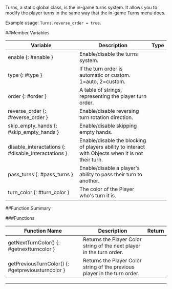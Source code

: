 Turns, a static global class, is the in-game turns system. It allows you to modify the player turns in the same way that the in-game Turns menu does.

Example usage: `Turns.reverse_order = true`.

##Member Variables

Variable | Description | Type
-- | -- | :--
enable {: #enable } | Enable/disable the turns system.  | [<span class="tag boo"></span>](types.md)
type {: #type } | If the turn order is automatic or custom. 1=auto, 2=custom. | [<span class="tag int"></span>](types.md)
order {: #order } | A table of strings, representing the player turn order. | [<span class="tag tab"></span>](types.md)
reverse_order {: #reverse_order } | Enable/disable reversing turn rotation direction. | [<span class="tag boo"></span>](types.md)
skip_empty_hands {: #skip_empty_hands } | Enable/disable skipping empty hands. | [<span class="tag boo"></span>](types.md)
disable_interactations {: #disable_interactations } | Enable/disable the blocking of players ability to interact with Objects when it is not their turn. | [<span class="tag boo"></span>](types.md)
pass_turns {: #pass_turns } | Enable/disable a player's ability to pass their turn to another. | [<span class="tag boo"></span>](types.md)
turn_color {: #turn_color } | The color of the Player who's turn it is. | [<span class="tag str"></span>](types.md)


##Function Summary

###Functions

Function Name | Description | Return
-- | -- | --:
getNextTurnColor() {: #getnextturncolor } | Returns the Player Color string of the next player in the turn order. | [<span class="ret str"></span>](types.md)
getPreviousTurnColor() {: #getpreviousturncolor } | Returns the Player Color string of the previous player in the turn order. | [<span class="ret str"></span>](types.md)



---
